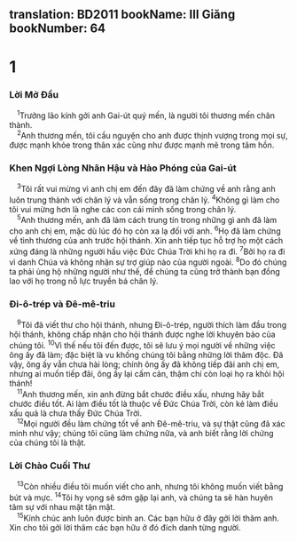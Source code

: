 translation: BD2011
bookName: III Giăng 
bookNumber: 64
-------

<div class="title"><h1>1</h1><h3>Lời Mở Ðầu</h3></div>
<span class="verse 3gi_1_1"> <sup>1</sup>Trưởng lão kính gởi anh Gai-út quý mến, là người tôi thương mến chân thành.<br/></span>
<span class="verse 3gi_1_2"> <sup>2</sup>Anh thương mến, tôi cầu nguyện cho anh được thịnh vượng trong mọi sự, được mạnh khỏe trong thân xác cũng như được mạnh mẽ trong tâm hồn.<br/></span>
<div class="title"><h3>Khen Ngợi Lòng Nhân Hậu và Hào Phóng của Gai-út</h3></div>
<span class="verse 3gi_1_3"> <sup>3</sup>Tôi rất vui mừng vì anh chị em đến đây đã làm chứng về anh rằng anh luôn trung thành với chân lý và vẫn sống trong chân lý. </span>
<span class="verse 3gi_1_4"><sup>4</sup>Không gì làm cho tôi vui mừng hơn là nghe các con cái mình sống trong chân lý.<br/></span>
<span class="verse 3gi_1_5"> <sup>5</sup>Anh thương mến, anh đã làm cách trung tín trong những gì anh đã làm cho anh chị em, mặc dù lúc đó họ còn xa lạ đối với anh. </span>
<span class="verse 3gi_1_6"><sup>6</sup>Họ đã làm chứng về tình thương của anh trước hội thánh. Xin anh tiếp tục hỗ trợ họ một cách xứng đáng là những người hầu việc Ðức Chúa Trời khi họ ra đi. </span>
<span class="verse 3gi_1_7"><sup>7</sup>Bởi họ ra đi vì danh Chúa và không nhận sự trợ giúp nào của người ngoài. </span>
<span class="verse 3gi_1_8"><sup>8</sup>Do đó chúng ta phải ủng hộ những người như thế, để chúng ta cũng trở thành bạn đồng lao với họ trong nỗ lực truyền bá chân lý.<br/></span>
<div class="title"><h3>Ði-ô-trép và Ðê-mê-triu</h3></div>
<span class="verse 3gi_1_9"> <sup>9</sup>Tôi đã viết thư cho hội thánh, nhưng Ði-ô-trép, người thích làm đầu trong hội thánh, không chấp nhận cho hội thánh được nghe lời khuyên bảo của chúng tôi. </span>
<span class="verse 3gi_1_10"><sup>10</sup>Vì thế nếu tôi đến được, tôi sẽ lưu ý mọi người về những việc ông ấy đã làm; đặc biệt là vu khống chúng tôi bằng những lời thâm độc. Ðã vậy, ông ấy vẫn chưa hài lòng; chính ông ấy đã không tiếp đãi anh chị em, nhưng ai muốn tiếp đãi, ông ấy lại cấm cản, thậm chí còn loại họ ra khỏi hội thánh!<br/></span>
<span class="verse 3gi_1_11"> <sup>11</sup>Anh thương mến, xin anh đừng bắt chước điều xấu, nhưng hãy bắt chước điều tốt. Ai làm điều tốt là thuộc về Ðức Chúa Trời, còn kẻ làm điều xấu quả là chưa thấy Ðức Chúa Trời.<br/></span>
<span class="verse 3gi_1_12"> <sup>12</sup>Mọi người đều làm chứng tốt về anh Ðê-mê-triu, và sự thật cũng đã xác minh như vậy; chúng tôi cũng làm chứng nữa, và anh biết rằng lời chứng của chúng tôi là thật.<br/></span>
<div class="title"><h3>Lời Chào Cuối Thư</h3></div>
<span class="verse 3gi_1_13"> <sup>13</sup>Còn nhiều điều tôi muốn viết cho anh, nhưng tôi không muốn viết bằng bút và mực. </span>
<span class="verse 3gi_1_14"><sup>14</sup>Tôi hy vọng sẽ sớm gặp lại anh, và chúng ta sẽ hàn huyên tâm sự với nhau mặt tận mặt.<br/></span>
<span class="verse 3gi_1_15"> <sup>15</sup>Kính chúc anh luôn được bình an. Các bạn hữu ở đây gởi lời thăm anh. Xin cho tôi gởi lời thăm các bạn hữu ở đó đích danh từng người.<br/></span>
